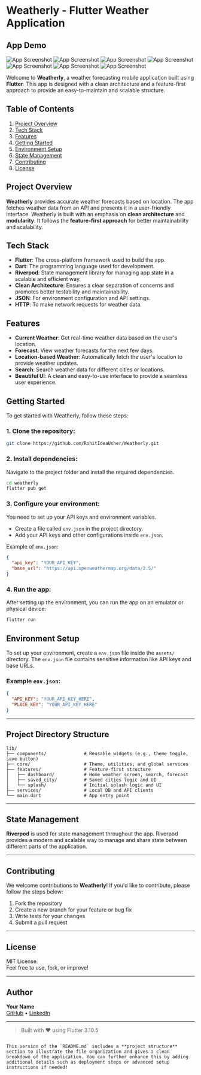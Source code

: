 # Weatherly - Flutter Weather Application

## App Demo

![App Screenshot](media/image1.png)
![App Screenshot](media/image2.png)
![App Screenshot](media/image3.png)
![App Screenshot](media/image4.png)
![App Screenshot](media/image5.png)
![App Screenshot](media/image6.png)
![App Screenshot](media/image7.png)

Welcome to **Weatherly**, a weather forecasting mobile application built using **Flutter**. This app is designed with a clean architecture and a feature-first approach to provide an easy-to-maintain and scalable structure.

## Table of Contents

1. [Project Overview](#project-overview)
2. [Tech Stack](#tech-stack)
3. [Features](#features)
4. [Getting Started](#getting-started)
5. [Environment Setup](#environment-setup)
6. [State Management](#state-management)
7. [Contributing](#contributing)
8. [License](#license)

## Project Overview

**Weatherly** provides accurate weather forecasts based on location. The app fetches weather data from an API and presents it in a user-friendly interface. Weatherly is built with an emphasis on **clean architecture** and **modularity**. It follows the **feature-first approach** for better maintainability and scalability.

## Tech Stack

- **Flutter**: The cross-platform framework used to build the app.
- **Dart**: The programming language used for development.
- **Riverpod**: State management library for managing app state in a scalable and efficient way.
- **Clean Architecture**: Ensures a clear separation of concerns and promotes better testability and maintainability.
- **JSON**: For environment configuration and API settings.
- **HTTP**: To make network requests for weather data.

## Features

- **Current Weather**: Get real-time weather data based on the user's location.
- **Forecast**: View weather forecasts for the next few days.
- **Location-based Weather**: Automatically fetch the user's location to provide weather updates.
- **Search**: Search weather data for different cities or locations.
- **Beautiful UI**: A clean and easy-to-use interface to provide a seamless user experience.

## Getting Started

To get started with Weatherly, follow these steps:

### 1. Clone the repository:
```bash
git clone https://github.com/RohitIdeaUsher/Weatherly.git
```

### 2. Install dependencies:
Navigate to the project folder and install the required dependencies.
```bash
cd weatherly
flutter pub get
```

### 3. Configure your environment:
You need to set up your API keys and environment variables.

- Create a file called `env.json` in the project directory.
- Add your API keys and other configurations inside `env.json`.

Example of `env.json`:
```json
{
  "api_key": "YOUR_API_KEY",
  "base_url": "https://api.openweathermap.org/data/2.5/"
}
```

### 4. Run the app:
After setting up the environment, you can run the app on an emulator or physical device:
```bash
flutter run
```

## Environment Setup

To set up your environment, create a `env.json` file inside the `assets/` directory. The `env.json` file contains sensitive information like API keys and base URLs.

### Example `env.json`:
```json
{
  "API_KEY": "YOUR_API_KEY_HERE",
  "PLACE_KEY": "YOUR_API_KEY_HERE"
}
```

---

## Project Directory Structure

```
lib/
├── components/              # Reusable widgets (e.g., theme toggle, save button)
├── core/                    # Theme, utilities, and global services
├── features/                # Feature-first structure
│   ├── dashboard/           # Home weather screen, search, forecast
│   ├── saved_city/          # Saved cities logic and UI
│   └── splash/              # Initial splash logic and UI
├── services/                # Local DB and API clients
└── main.dart                # App entry point
```

---

## State Management

**Riverpod** is used for state management throughout the app. Riverpod provides a modern and scalable way to manage and share state between different parts of the application.

---

## Contributing

We welcome contributions to **Weatherly**! If you'd like to contribute, please follow the steps below:

1. Fork the repository
2. Create a new branch for your feature or bug fix
3. Write tests for your changes
4. Submit a pull request

---

## License

MIT License.  
Feel free to use, fork, or improve!

---

## Author

**Your Name**  
[GitHub](https://github.com/yourusername) • [LinkedIn](https://linkedin.com/in/yourprofile)

---

> Built with ❤️ using Flutter 3.10.5
```

This version of the `README.md` includes a **project structure** section to illustrate the file organization and gives a clean breakdown of the application. You can further enhance this by adding additional details such as deployment steps or advanced setup instructions if needed!
